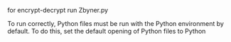 for encrypt-decrypt run Zbyner.py

To run correctly, Python files must be run with the Python environment by default.
To do this, set the default opening of Python files to Python
